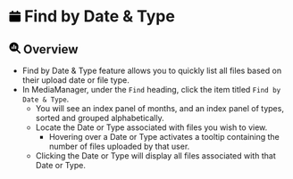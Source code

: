 # <img src="https://raw.githubusercontent.com/vishaldhole173/pro-stream-documentation/main/fontawesome/svgs/solid/calendar.svg" width="20" height="20"> Find by Date & Type

## <img src="https://raw.githubusercontent.com/vishaldhole173/pro-stream-documentation/main/fontawesome/svgs/solid/magnifying-glass-chart.svg" width="20" height="20"> Overview

* Find by Date & Type feature allows you to quickly list all files based on their upload date or file type.
* In MediaManager, under the `Find` heading, click the item titled `Find by Date & Type`.
    * You will see an index panel of months, and an index panel of types, sorted and grouped alphabetically.
    * Locate the Date or Type associated with files you wish to view.
        * Hovering over a Date or Type activates a tooltip containing the number of files uploaded by that user.
    * Clicking the Date or Type will display all files associated with that Date or Type.
